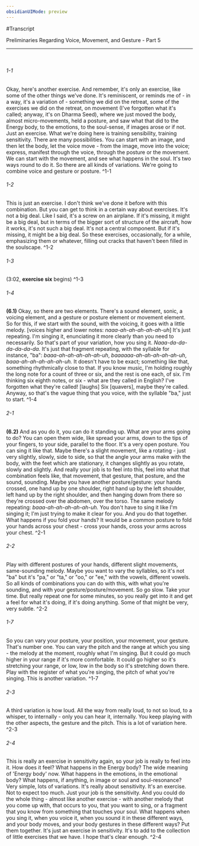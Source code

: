 ```yaml
---
obsidianUIMode: preview
---
```

#Transcript

<span class="firstLink"><a data-href="Preliminaries Regarding Voice, Movement, and Gesture - Part 5" class="internal-link">Preliminaries Regarding Voice, Movement, and Gesture - Part 5</a></span>

---
<br/>

###### 1-1
Okay, here's another exercise. And remember, it's only an exercise, like some of the other things we've done. It's reminiscent, or reminds me of - in a way, it's a variation of - something we did on the <span class="firstLink"><a data-href="retreat" class="internal-link">retreat</a></span>, some of the exercises we did on the <span class="otherLink"><a data-href="retreat" class="internal-link">retreat</a></span>, on movement (I've forgotten what it's called; anyway, it's on <span class="firstLink"><a data-href="Dharma Seed" class="internal-link">Dharma Seed</a></span>), where we just moved the <span class="firstLink"><a aria-label-position="top" aria-label="Embodiment" data-href="Embodiment" class="internal-link">body</a></span>, almost micro-movements, held a posture, and saw what that did to the <span class="firstLink"><a data-href="Energy body" class="internal-link">Energy body</a></span>, to the <span class="firstLink"><a data-href="emotions" class="internal-link">emotions</a></span>, to the <span class="firstLink"><a aria-label-position="top" aria-label="Soul" data-href="Soul" class="internal-link">soul-sense</a></span>, if <span class="firstLink"><a aria-label-position="top" aria-label="Image" data-href="Image" class="internal-link">images</a></span> arose or if not. Just an exercise. What we're doing here is training sensibility, training sensitivity. There are many possibilities. You can start with an <span class="firstLink"><a data-href="image" class="internal-link">image</a></span>, and then let the <span class="otherLink"><a aria-label-position="top" aria-label="Embodiment" data-href="Embodiment" class="internal-link">body</a></span>, let the voice move - from the <span class="otherLink"><a data-href="image" class="internal-link">image</a></span>, move into the voice; express, manifest through the voice, through the posture or the movement. We can start with the movement, and see what happens in the <span class="firstLink"><a data-href="soul" class="internal-link">soul</a></span>. It's two ways round to do it. So there are all kinds of variations. We're going to combine voice and gesture or posture<span class="firstLink"><a aria-label-position="top" aria-label="Preliminaries Regarding Voice, Movement, and Gesture - Part 5 > Micro-movements hold posture check for resonance in energy body and for image" data-href="Preliminaries Regarding Voice, Movement, and Gesture - Part 5#Micro-movements hold posture check for resonance in energy body and for image" class="internal-link">.</a></span> ^1-1
###### 1-2
This is just an exercise. I don't think we've done it before with this combination. But you can get to think in a certain way about exercises. It's not a big deal. Like I said, it's a screw on an airplane. If it's missing, it might be a big deal, but in terms of the bigger sort of structure of the aircraft, how it works, it's not such a big deal. It's not a central component. But if it's missing, it might be a big deal. So these exercises, occasionally, for a while, emphasizing them or whatever, filling out cracks that haven't been filled in the <span class="firstLink"><a aria-label-position="top" aria-label="Soul" data-href="Soul" class="internal-link">soulscape</a></span><span class="firstLink"><a aria-label-position="top" aria-label="Preliminaries Regarding Voice, Movement, and Gesture - Part 5 > Use the excercise to fill out cracks that havent been filled in the soulscape" data-href="Preliminaries Regarding Voice, Movement, and Gesture - Part 5#Use the excercise to fill out cracks that haven't been filled in the soulscape" class="internal-link">.</a></span> ^1-2
###### 1-3
(3:02, **exercise six** begins) ^1-3
###### 1-4
**(6.1)** Okay, so there are two elements. There's a sound element, sonic, a voicing element, and a gesture or posture element or movement element. So for this, if we start with the sound, with the voicing, it goes with a little melody. [voices higher and lower notes: _naaa-ah-ah-ah-ah-ah-uh_] It's just repeating. I'm singing it, enunciating it more clearly than you need to necessarily. So that's part of your variation, how you sing it. _Naaa-da-da-da-da-da-da._ It's just that fragment repeating, with the syllable for instance, "ba": _baaa-ah-ah-ah-ah-ah-uh_, _baaaaaa-ah-ah-ah-ah-ah-uh_, _baaa-ah-ah-ah-ah-ah-uh._ It doesn't have to be exact; something like that, something rhythmically close to that. If you know <span class="firstLink"><a data-href="music" class="internal-link">music</a></span>, I'm holding roughly the long note for a count of three or six, and the rest is one each, of six. I'm thinking six eighth notes, or six - what are they called in English? I've forgotten what they're called! [laughs] Six [quavers], maybe they're called. Anyway, so that's the vague thing that you voice, with the syllable "ba," just to start<span class="firstLink"><a aria-label-position="top" aria-label="Preliminaries Regarding Voice, Movement, and Gesture - Part 5 > 🟡 Excercise 6 1 melody naa baa" data-href="Preliminaries Regarding Voice, Movement, and Gesture - Part 5#🟡 Excercise 6 1 melody naa baa" class="internal-link">.</a></span> ^1-4
###### 2-1
**(6.2)** And as you do it, you can do it standing up. What are your arms going to do? You can open them wide, like spread your arms, down to the tips of your fingers, to your side, parallel to the floor. It's a very open posture. You can sing it like that. Maybe there's a slight movement, like a rotating - just very slightly, slowly, side to side, so that the angle your arms make with the <span class="firstLink"><a aria-label-position="top" aria-label="Embodiment" data-href="Embodiment" class="internal-link">body</a></span>, with the feet which are stationary, it changes slightly as you rotate, slowly and slightly. And really your job is to feel into this, feel into what that combination feels like, that movement, that gesture, that posture, and the sound, sounding. Maybe you have another posture/gesture: your hands crossed, one hand up by one shoulder, right hand up by the left shoulder, left hand up by the right shoulder, and then hanging down from there so they're crossed over the abdomen, over the torso. The same melody repeating: _baaa-ah-ah-ah-ah-ah-uh._ You don't have to sing it like I'm singing it; I'm just trying to make it clear for you. And you do that together. What happens if you fold your hands? It would be a common posture to fold your hands across your chest - cross your hands, cross your arms across your chest<span class="firstLink"><a aria-label-position="top" aria-label="Preliminaries Regarding Voice, Movement, and Gesture - Part 5 > 🟡 Excercise 6 2 what happens if you spread your arms" data-href="Preliminaries Regarding Voice, Movement, and Gesture - Part 5#🟡 Excercise 6 2 what happens if you spread your arms" class="internal-link">.</a></span> ^2-1
###### 2-2
Play with different postures of your hands, different slight movements, same-sounding melody. Maybe you want to vary the syllables, so it's not "ba" but it's "pa," or "ta," or "oo," or "ee," with the vowels, different vowels. So all kinds of combinations you can do with this, with what you're sounding, and with your gesture/posture/movement. So go slow. Take your time. But really repeat one for some minutes, so you really get into it and get a feel for what it's doing, if it's doing anything. Some of that might be very, very subtle<span class="firstLink"><a aria-label-position="top" aria-label="Preliminaries Regarding Voice, Movement, and Gesture - Part 5 > vary the syllables" data-href="Preliminaries Regarding Voice, Movement, and Gesture - Part 5#vary the syllables" class="internal-link">.</a></span> ^2-2
###### 1-7
So you can vary your posture, your position, your movement, your gesture. That's number one. You can vary the pitch and the range at which you sing - the melody at the moment, roughly what I'm singing. But it could go much higher in your range if it's more comfortable. It could go higher so it's stretching your range, or low, low in the <span class="firstLink"><a aria-label-position="top" aria-label="Embodiment" data-href="Embodiment" class="internal-link">body</a></span> so it's stretching down there. Play with the register of what you're singing, the pitch of what you're singing. This is another variation<span class="firstLink"><a aria-label-position="top" aria-label="Preliminaries Regarding Voice, Movement, and Gesture - Part 5 > variations" data-href="Preliminaries Regarding Voice, Movement, and Gesture - Part 5#variations" class="internal-link">.</a></span> ^1-7
###### 2-3
A third variation is how loud. All the way from really loud, to not so loud, to a whisper, to internally - only you can hear it, internally. You keep playing with the other aspects, the gesture and the pitch. This is a lot of variation here<span class="firstLink"><a aria-label-position="top" aria-label="Preliminaries Regarding Voice, Movement, and Gesture - Part 5 > Play with the loudness" data-href="Preliminaries Regarding Voice, Movement, and Gesture - Part 5#Play with the loudness" class="internal-link">.</a></span> ^2-3
###### 2-4
This is really an exercise in sensitivity again, so your job is really to feel into it. How does it feel? What happens in the <span class="firstLink"><a data-href="Energy body" class="internal-link">Energy body</a></span>? The wide meaning of '<span class="otherLink"><a data-href="Energy body" class="internal-link">Energy body</a></span>' now. What happens in the <span class="firstLink"><a data-href="emotions" class="internal-link">emotions</a></span>, in the <span class="otherLink"><a aria-label-position="top" aria-label="Energy body" data-href="Energy body" class="internal-link">emotional body</a></span>? What happens, if anything, in <span class="firstLink"><a data-href="image" class="internal-link">image</a></span> or <span class="firstLink"><a data-href="soul" class="internal-link">soul</a></span> and <span class="otherLink"><a data-href="soul" class="internal-link">soul</a></span>-resonance? Very simple, lots of variations. It's really about sensitivity. It's an exercise. Not to expect too much. Just your job is the sensitivity. And you could do the whole thing - almost like another exercise - with another melody that you come up with, that occurs to you, that you want to sing, or a fragment that you know from something that touches your <span class="otherLink"><a data-href="soul" class="internal-link">soul</a></span>. What happens when you sing it, when you voice it, when you sound it in these different ways, and your <span class="firstLink"><a aria-label-position="top" aria-label="Embodiment" data-href="Embodiment" class="internal-link">body</a></span> moves, and your <span class="otherLink"><a aria-label-position="top" aria-label="Embodiment" data-href="Embodiment" class="internal-link">body</a></span> gestures in these different ways? Put them together. It's just an exercise in sensitivity. It's to add to the collection of little exercises that we have. I hope that's clear enough<span class="firstLink"><a aria-label-position="top" aria-label="Preliminaries Regarding Voice, Movement, and Gesture - Part 5 > Your job is the sensitivity" data-href="Preliminaries Regarding Voice, Movement, and Gesture - Part 5#Your job is the sensitivity" class="internal-link">.</a></span> ^2-4

